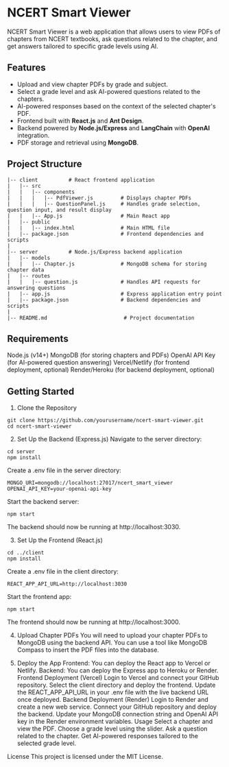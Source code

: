 # NCERT Smart Viewer

NCERT Smart Viewer is a web application that allows users to view PDFs of chapters from NCERT textbooks, ask questions related to the chapter, and get answers tailored to specific grade levels using AI.

## Features

- Upload and view chapter PDFs by grade and subject.
- Select a grade level and ask AI-powered questions related to the chapters.
- AI-powered responses based on the context of the selected chapter's PDF.
- Frontend built with **React.js** and **Ant Design**.
- Backend powered by **Node.js/Express** and **LangChain** with **OpenAI** integration.
- PDF storage and retrieval using **MongoDB**.

## Project Structure

```plaintext
|-- client          # React frontend application
|   |-- src
|   |   |-- components
|   |   |   |-- PdfViewer.js         # Displays chapter PDFs
|   |   |   |-- QuestionPanel.js     # Handles grade selection, question input, and result display
|   |   |-- App.js                   # Main React app
|   |-- public
|   |   |-- index.html               # Main HTML file
|   |-- package.json                 # Frontend dependencies and scripts
|
|-- server          # Node.js/Express backend application
|   |-- models
|   |   |-- Chapter.js               # MongoDB schema for storing chapter data
|   |-- routes
|   |   |-- question.js              # Handles API requests for answering questions
|   |-- app.js                       # Express application entry point
|   |-- package.json                 # Backend dependencies and scripts
|
|-- README.md                         # Project documentation
```

## Requirements
Node.js (v14+)
MongoDB (for storing chapters and PDFs)
OpenAI API Key (for AI-powered question answering)
Vercel/Netlify (for frontend deployment, optional)
Render/Heroku (for backend deployment, optional)

## Getting Started
1. Clone the Repository
```plain text
git clone https://github.com/yourusername/ncert-smart-viewer.git
cd ncert-smart-viewer
```
2. Set Up the Backend (Express.js)
Navigate to the server directory:

```plain text
cd server
npm install
```

Create a .env file in the server directory:

```plaintext
MONGO_URI=mongodb://localhost:27017/ncert_smart_viewer
OPENAI_API_KEY=your-openai-api-key
```

Start the backend server:
```plaintext
npm start
```

The backend should now be running at http://localhost:3030.

3. Set Up the Frontend (React.js)
```plaintext
cd ../client
npm install
```

Create a .env file in the client directory:
```plaintext
REACT_APP_API_URL=http://localhost:3030
```

Start the frontend app:
```plaintext
npm start
```

The frontend should now be running at http://localhost:3000.

4. Upload Chapter PDFs
You will need to upload your chapter PDFs to MongoDB using the backend API. You can use a tool like MongoDB Compass to insert the PDF files into the database.

5. Deploy the App
Frontend: You can deploy the React app to Vercel or Netlify.
Backend: You can deploy the Express app to Heroku or Render.
Frontend Deployment (Vercel)
Login to Vercel and connect your GitHub repository.
Select the client directory and deploy the frontend.
Update the REACT_APP_API_URL in your .env file with the live backend URL once deployed.
Backend Deployment (Render)
Login to Render and create a new web service.
Connect your GitHub repository and deploy the backend.
Update your MongoDB connection string and OpenAI API key in the Render environment variables.
Usage
Select a chapter and view the PDF.
Choose a grade level using the slider.
Ask a question related to the chapter.
Get AI-powered responses tailored to the selected grade level.

License
This project is licensed under the MIT License.
